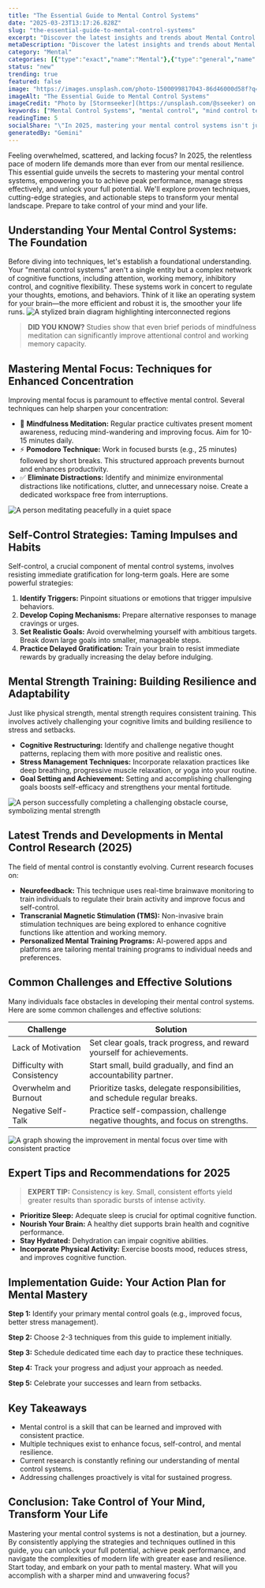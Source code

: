 ```yaml
---
title: "The Essential Guide to Mental Control Systems"
date: "2025-03-23T13:17:26.828Z"
slug: "the-essential-guide-to-mental-control-systems"
excerpt: "Discover the latest insights and trends about Mental Control Systems. This comprehensive guide covers everything you need to know about Mental Control Systems in 2025."
metaDescription: "Discover the latest insights and trends about Mental Control Systems. This comprehensive guide covers everything you need to know about Mental Control Syst..."
category: "Mental"
categories: [{"type":"exact","name":"Mental"},{"type":"general","name":"Neuroscience"},{"type":"medium","name":"Neurotechnology"},{"type":"specific","name":"Brain-Computer Interfaces"},{"type":"niche","name":"Neural Decoding"}]
status: "new"
trending: true
featured: false
image: "https://images.unsplash.com/photo-1500099817043-86d46000d58f?q=85&w=1200&fit=max&fm=webp&auto=compress"
imageAlt: "The Essential Guide to Mental Control Systems"
imageCredit: "Photo by [Stormseeker](https://unsplash.com/@sseeker) on Unsplash"
keywords: ["Mental Control Systems", "mental control", "mind control techniques", "improve mental focus", "self control strategies", "mental strength training", "buy mental control book", "best mental control apps", "how to control your mind", "mental discipline exercises"]
readingTime: 5
socialShare: "\"In 2025, mastering your mental control systems isn't just a personal advantage—it's a necessity for thriving in our fast-paced world.  Unlock your potential and take charge of your mind.\""
generatedBy: "Gemini"
---
```




Feeling overwhelmed, scattered, and lacking focus?  In 2025, the relentless pace of modern life demands more than ever from our mental resilience.  This essential guide unveils the secrets to mastering your mental control systems, empowering you to achieve peak performance, manage stress effectively, and unlock your full potential.  We'll explore proven techniques, cutting-edge strategies, and actionable steps to transform your mental landscape.  Prepare to take control of your mind and your life.

## Understanding Your Mental Control Systems: The Foundation

Before diving into techniques, let's establish a foundational understanding. Your "mental control systems" aren't a single entity but a complex network of cognitive functions, including attention, working memory, inhibitory control, and cognitive flexibility.  These systems work in concert to regulate your thoughts, emotions, and behaviors.  Think of it like an operating system for your brain—the more efficient and robust it is, the smoother your life runs.  ![A stylized brain diagram highlighting interconnected regions](https://images.unsplash.com/photo-1516302752625-fcc3c50ae61f?q=85&w=1200&fit=max&fm=webp&auto=compress)

> **DID YOU KNOW?** Studies show that even brief periods of mindfulness meditation can significantly improve attentional control and working memory capacity.

## Mastering Mental Focus: Techniques for Enhanced Concentration

Improving mental focus is paramount to effective mental control.  Several techniques can help sharpen your concentration:

* 🔑 **Mindfulness Meditation:**  Regular practice cultivates present moment awareness, reducing mind-wandering and improving focus.  Aim for 10-15 minutes daily.
* ⚡ **Pomodoro Technique:** Work in focused bursts (e.g., 25 minutes) followed by short breaks. This structured approach prevents burnout and enhances productivity.
* ✅ **Eliminate Distractions:** Identify and minimize environmental distractions like notifications, clutter, and unnecessary noise. Create a dedicated workspace free from interruptions.

![A person meditating peacefully in a quiet space](https://images.unsplash.com/photo-1584636633449-6135be6c4169?q=85&w=1200&fit=max&fm=webp&auto=compress)

## Self-Control Strategies: Taming Impulses and Habits

Self-control, a crucial component of mental control systems, involves resisting immediate gratification for long-term goals.  Here are some powerful strategies:

1. **Identify Triggers:** Pinpoint situations or emotions that trigger impulsive behaviors.
2. **Develop Coping Mechanisms:** Prepare alternative responses to manage cravings or urges.
3. **Set Realistic Goals:**  Avoid overwhelming yourself with ambitious targets. Break down large goals into smaller, manageable steps.
4. **Practice Delayed Gratification:**  Train your brain to resist immediate rewards by gradually increasing the delay before indulging.

## Mental Strength Training: Building Resilience and Adaptability

Just like physical strength, mental strength requires consistent training.  This involves actively challenging your cognitive limits and building resilience to stress and setbacks.

* **Cognitive Restructuring:** Identify and challenge negative thought patterns, replacing them with more positive and realistic ones.
* **Stress Management Techniques:** Incorporate relaxation practices like deep breathing, progressive muscle relaxation, or yoga into your routine.
* **Goal Setting and Achievement:** Setting and accomplishing challenging goals boosts self-efficacy and strengthens your mental fortitude.

![A person successfully completing a challenging obstacle course, symbolizing mental strength](https://images.unsplash.com/photo-1500099817043-86d46000d58f?q=85&w=1200&fit=max&fm=webp&auto=compress)

## Latest Trends and Developments in Mental Control Research (2025)

The field of mental control is constantly evolving.  Current research focuses on:

* **Neurofeedback:**  This technique uses real-time brainwave monitoring to train individuals to regulate their brain activity and improve focus and self-control.
* **Transcranial Magnetic Stimulation (TMS):**  Non-invasive brain stimulation techniques are being explored to enhance cognitive functions like attention and working memory.
* **Personalized Mental Training Programs:**  AI-powered apps and platforms are tailoring mental training programs to individual needs and preferences.

## Common Challenges and Effective Solutions

Many individuals face obstacles in developing their mental control systems.  Here are some common challenges and effective solutions:

| Challenge                     | Solution                                                                   |
|------------------------------|---------------------------------------------------------------------------|
| Lack of Motivation            | Set clear goals, track progress, and reward yourself for achievements.      |
| Difficulty with Consistency   | Start small, build gradually, and find an accountability partner.           |
| Overwhelm and Burnout          | Prioritize tasks, delegate responsibilities, and schedule regular breaks. |
| Negative Self-Talk           | Practice self-compassion, challenge negative thoughts, and focus on strengths.|

![A graph showing the improvement in mental focus over time with consistent practice](https://images.unsplash.com/photo-1493836512294-502baa1986e2?q=85&w=1200&fit=max&fm=webp&auto=compress)

## Expert Tips and Recommendations for 2025

> **EXPERT TIP:**  Consistency is key.  Small, consistent efforts yield greater results than sporadic bursts of intense activity.

* **Prioritize Sleep:** Adequate sleep is crucial for optimal cognitive function.
* **Nourish Your Brain:**  A healthy diet supports brain health and cognitive performance.
* **Stay Hydrated:** Dehydration can impair cognitive abilities.
* **Incorporate Physical Activity:** Exercise boosts mood, reduces stress, and improves cognitive function.

## Implementation Guide: Your Action Plan for Mental Mastery

**Step 1:** Identify your primary mental control goals (e.g., improved focus, better stress management).

**Step 2:** Choose 2-3 techniques from this guide to implement initially.

**Step 3:**  Schedule dedicated time each day to practice these techniques.

**Step 4:** Track your progress and adjust your approach as needed.

**Step 5:**  Celebrate your successes and learn from setbacks.

## Key Takeaways

* Mental control is a skill that can be learned and improved with consistent practice.
* Multiple techniques exist to enhance focus, self-control, and mental resilience.
* Current research is constantly refining our understanding of mental control systems.
* Addressing challenges proactively is vital for sustained progress.

## Conclusion: Take Control of Your Mind, Transform Your Life

Mastering your mental control systems is not a destination, but a journey.  By consistently applying the strategies and techniques outlined in this guide, you can unlock your full potential, achieve peak performance, and navigate the complexities of modern life with greater ease and resilience.  Start today, and embark on your path to mental mastery.  What will you accomplish with a sharper mind and unwavering focus?

